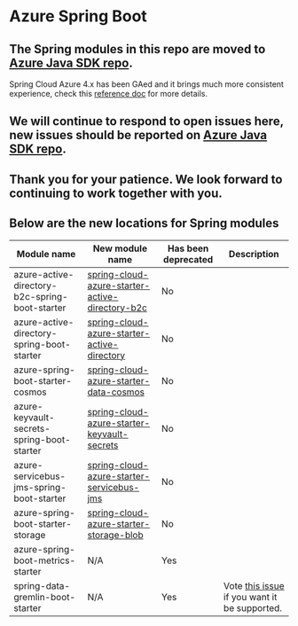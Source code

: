 # Azure Spring Boot

## The Spring modules in this repo are moved to [Azure Java SDK repo](https://github.com/Azure/azure-sdk-for-java/tree/master/sdk/spring).

Spring Cloud Azure 4.x has been GAed and it brings much more consistent experience, check this [reference doc](https://microsoft.github.io/spring-cloud-azure/) for more details.

## We will continue to respond to open issues here, new issues should be reported on [Azure Java SDK repo](https://github.com/Azure/azure-sdk-for-java/).

## Thank you for your patience. We look forward to continuing to work together with you.

## Below are the new locations for Spring modules

|Module name                                   |New module name                                   |Has been deprecated |Description
|----------------------------------------------|--------------------------------------------------|--------------------|----------|
|azure-active-directory-b2c-spring-boot-starter| [spring-cloud-azure-starter-active-directory-b2c]|No                  |
|azure-active-directory-spring-boot-starter    | [spring-cloud-azure-starter-active-directory]    |No                  |
|azure-spring-boot-starter-cosmos              | [spring-cloud-azure-starter-data-cosmos]         |No                  |
|azure-keyvault-secrets-spring-boot-starter    | [spring-cloud-azure-starter-keyvault-secrets]    |No                  | 
|azure-servicebus-jms-spring-boot-starter      | [spring-cloud-azure-starter-servicebus-jms]      |No                  |  
|azure-spring-boot-starter-storage             | [spring-cloud-azure-starter-storage-blob]        |No                  |
|azure-spring-boot-metrics-starter             | N/A                                              |Yes                 |
|spring-data-gremlin-boot-starter              | N/A                                              |Yes                 |Vote [this issue](https://github.com/Azure/azure-sdk-for-java/issues/24773) if you want it be supported.

[spring-cloud-azure-starter-active-directory-b2c]: https://github.com/Azure/azure-sdk-for-java/tree/main/sdk/spring/spring-cloud-azure-starter-active-directory-b2c
[spring-cloud-azure-starter-active-directory]: https://github.com/Azure/azure-sdk-for-java/tree/main/sdk/spring/spring-cloud-azure-starter-active-directory
[spring-cloud-azure-starter-data-cosmos]: https://github.com/Azure/azure-sdk-for-java/tree/main/sdk/spring/spring-cloud-azure-starter-data-cosmos
[spring-cloud-azure-starter-keyvault-secrets]: https://github.com/Azure/azure-sdk-for-java/tree/main/sdk/spring/spring-cloud-azure-starter-keyvault-secrets
[spring-cloud-azure-starter-servicebus-jms]: https://github.com/Azure/azure-sdk-for-java/tree/main/sdk/spring/spring-cloud-azure-starter-servicebus-jms
[spring-cloud-azure-starter-storage-blob]: https://github.com/Azure/azure-sdk-for-java/tree/main/sdk/spring/spring-cloud-azure-starter-storage-blob
